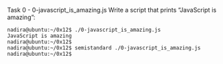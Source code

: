 Task 0 - 0-javascript_is_amazing.js
Write a script that prints “JavaScript is amazing”:
```
nadira@ubuntu:~/0x12$ ./0-javascript_is_amazing.js 
JavaScript is amazing
nadira@ubuntu:~/0x12$ 
nadira@ubuntu:~/0x12$ semistandard ./0-javascript_is_amazing.js 
nadira@ubuntu:~/0x12$
```

